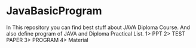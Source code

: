 # JavaBasicProgram
In This repository you can find best stuff about JAVA Diploma Course. And also define program of JAVA and Diploma Practical List.
1> PPT
2> TEST PAPER
3> PROGRAM
4> Material

